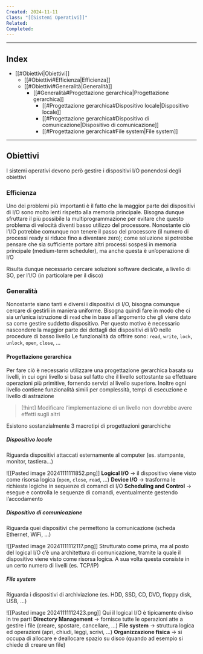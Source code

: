 ```yaml
---
Created: 2024-11-11
Class: "[[Sistemi Operativi]]"
Related: 
Completed:
---
```

---
## Index
- [[#Obiettivi|Obiettivi]]
	- [[#Obiettivi#Efficienza|Efficienza]]
	- [[#Obiettivi#Generalità|Generalità]]
		- [[#Generalità#Progettazione gerarchica|Progettazione gerarchica]]
			- [[#Progettazione gerarchica#Dispositivo locale|Dispositivo locale]]
			- [[#Progettazione gerarchica#Dispositivo di comunicazione|Dispositivo di comunicazione]]
			- [[#Progettazione gerarchica#File system|File system]]
---
## Obiettivi
I sistemi operativi devono però gestire i dispositivi I/O ponendosi degli obiettivi
### Efficienza
Uno dei problemi più importanti è il fatto che la maggior parte dei dispositivi di I/O sono molto lenti rispetto alla memoria principale. Bisogna dunque sfruttare il più possibile la multiprogrammazione per evitare che questo problema di velocità diventi basso utilizzo del processore.
Nonostante ciò l’I/O potrebbe comunque non tenere il passo del processore (il numero di processi ready si riduce fino a diventare zero); come soluzione si potrebbe pensare che sia sufficiente portare altri processi sospesi in memoria principale (medium-term scheduler), ma anche questa è un’operazione di I/O

Risulta dunque necessario cercare soluzioni software dedicate, a livello di SO, per l’I/O (in particolare per il disco)

### Generalità
Nonostante siano tanti e diversi i dispositivi di I/O, bisogna comunque cercare di gestirli in maniera uniforme.
Bisogna quindi fare in modo che ci sia un’unica istruzione di `read` che in base all’argomento che gli viene dato sa come gestire suddetto dispositivo. Per questo motivo è necessario nascondere la maggior parte dei dettagli dei dispositivi di I/O nelle procedure di basso livello
Le funzionalità da offrire sono: `read`, `write`, `lock`, `unlock`, `open`, `close`, …
#### Progettazione gerarchica
Per fare ciò è necessario utilizzare una progettazione gerarchica basata su livelli, in cui ogni livello si basa sul fatto che il livello sottostante sa effettuare operazioni più primitive, fornendo servizi al livello superiore.
Inoltre ogni livello contiene funzionalità simili per complessità, tempi di esecuzione e livello di astrazione

>[!hint]
>Modificare l’implementazione di un livello non dovrebbe avere effetti sugli altri

Esistono sostanzialmente 3 macrotipi di progettazioni gerarchiche

##### Dispositivo locale
Riguarda dispositivi attaccati esternamente al computer (es. stampante, monitor, tastiera…)

![[Pasted image 20241111111852.png]]
**Logical I/O** → il dispositivo viene visto come risorsa logica (`open`, `close`, `read`, …)
**Device I/O** → trasforma le richieste logiche in sequenze di comandi di I/O
**Scheduling and Control** → esegue e controlla le sequenze di comandi, eventualmente gestendo l’accodamento
##### Dispositivo di comunicazione
Riguarda quei dispositivi che permettono la comunicazione (scheda Ethernet, WiFi, …)

![[Pasted image 20241111112117.png]]
Strutturato come prima, ma al posto del logical I/O c’è una architettura di comunicazione, tramite la quale il dispositivo viene visto come risorsa logica. A sua volta questa consiste in un certo numero di livelli (es. TCP/IP)
##### File system
Riguarda i dispositivi di archiviazione (es. HDD, SSD, CD, DVD, floppy disk, USB, …)

![[Pasted image 20241111112423.png]]
Qui il logical I/O è tipicamente diviso in tre parti
**Directory Management** → fornisce tutte le operazioni atte a gestire i file (creare, spostare, cancellare, …)
**File system** → struttura logica ed operazioni (apri, chiudi, leggi, scrivi, …)
**Organizzazione fisica** → si occupa di allocare e deallocare spazio su disco (quando ad esempio si chiede di creare un file)